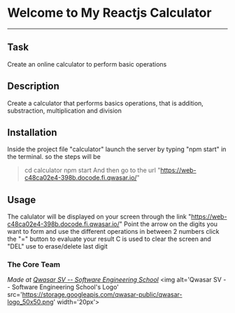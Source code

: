 # Welcome to My Reactjs Calculator
***

## Task
Create an online calculator to perform basic operations

## Description
Create a calculator that performs basics operations, that is addition, substraction, multiplication and division

## Installation
Inside the project file "calculator" launch the server by typing "npm start" in the terminal. so the steps will be
>cd calculator
>npm start
And then go to the url "https://web-c48ca02e4-398b.docode.fi.qwasar.io/"

## Usage
The calulator will be displayed on your screen through the link "https://web-c48ca02e4-398b.docode.fi.qwasar.io/"
Point the arrow on the digits you want to form and use the different operations in between 2 numbers
click the "=" button to evaluate your result
C is used to clear the screen and "DEL" use to erase/delete last digit

### The Core Team


<span><i>Made at <a href='https://qwasar.io'>Qwasar SV -- Software Engineering School</a></i></span>
<span><img alt='Qwasar SV -- Software Engineering School's Logo' src='https://storage.googleapis.com/qwasar-public/qwasar-logo_50x50.png' width='20px'></span>
